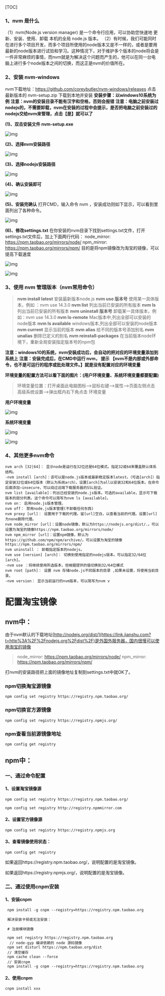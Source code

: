 [TOC]

### 1、nvm 是什么

（1）nvm(Node.js version manager) 是一个命令行应用，可以协助您快速地 更新、安装、使用、卸载 本机的全局 node.js 版本。
（2）有时候，我们可能同时在进行多个项目开发，而多个项目所使用的node版本又是不一样的，或者是要用最新的node版本进行试验和学习。这种情况下，对于维护多个版本的node将会是一件非常麻烦的事情，而nvm就是为解决这个问题而产生的，他可以在同一台电脑上进行多个node版本之间的切换，而这正是nvm的价值所在。

### 2、安装 nvm-windows

nvm下载地址：https://github.com/coreybutler/nvm-windows/releases 点击最新版本的 nvm-setup.zip 下载到本地并安装
**安装步骤：以windows10系统为例**
**注意：nvm的安装目录不能有汉字和空格，否则会报错**
**注意：电脑之前安装过nodejs的，不需要卸载，nvm在安装的过程中会提示，是否把电脑之前安装过的nodejs交给nvm来管理，点击【是】就可以了**

**(1)、双击安装文件 nvm-setup.exe**

![img](https://pic4.zhimg.com/v2-a81d1c3c64fd195b95d5a09c4ba2281f_r.jpg)



**(2)、选择nvm安装路径**

![img](https://pic1.zhimg.com/v2-fb1df8c9af1024b2efce67fdced95f10_r.jpg)



**(3)、选择nodejs安装路径**

![img](https://pic1.zhimg.com/v2-28c51b529acdff678f3d4df06837f7ec_r.jpg)



**(4)、确认安装即可**

![img](https://pic1.zhimg.com/v2-40ac35615de8c0762c93c5a52d6165dc_r.jpg)



**(5)、安装完确认** 打开CMD，输入命令 nvm ，安装成功则如下显示，可以看到里面列出了各种命令。

![img](https://pic3.zhimg.com/v2-70cb42dbcc7ffea190412851fad67bca_r.jpg)



**(6)、修改settings.txt** 在你安装的nvm目录下找到settings.txt文件，打开settings.txt文件后，加上下面两行代码：
node_mirror: https://npm.taobao.org/mirrors/node/
npm_mirror: https://npm.taobao.org/mirrors/npm/
目的是将npm镜像改为淘宝的镜像，可以提高下载速度

![img](https://pic3.zhimg.com/v2-442296568d4b58bc76c09966c422508e_r.jpg)



![img](https://pic3.zhimg.com/v2-1169921918faf5be7de748134801f1be_r.jpg)

### 3、使用 nvm 管理版本（nvm常用命令）

> **nvm install latest** 安装最新版本node.js
> **nvm use 版本号** 使用某一具体版本，例如 ：nvm use 14.3.0
> **nvm list** 列出当前已安装的所有版本
> **nvm ls** 列出当前已安装的所有版本
> **nvm uninstall 版本号** 卸载某一具体版本，例如：nvm use 14.3.0
> **nvm ls-remote** Mac版本中,列出全部可以安装的node版本
> **nvm ls available** windows版本,列出全部可以安装的node版本
> **nvm current** 显示当前的版本
> **nvm alias** 给不同的版本号添加别名
> **nvm unalias** 删除已定义的别名
> **nvm reinstall-packages** 在当前版本node环境下，重新全局安装指定版本号的npm包

**注意：windows10的系统，nvm安装成功后，会自动的把对应的环境变量添加到系统上**
**注意：安装完成后，在CMD中运行 nvm， 提示 【nvm不是内部或外部命令，也不是可运行的程序或批处理文件。】就是没有配置对应的环境变量**

**环境变量的配置方法可以看下面的图片：(用户环境变量、系统环境变量都要配置)**

> 环境变量位置：打开桌面此电脑图标-->鼠标右键-->属性-->页面左侧点击 高级系统设置-->弹出框内右下角点击 环境变量

**用户环境变量**

![img](https://pic1.zhimg.com/v2-4ceee24835341f5587c45a84ed3568a8_r.jpg)



**系统环境变量**

![img](https://pic1.zhimg.com/v2-c14d3d803158bef1954e0d03a86facfc_r.jpg)

![img](https://pic2.zhimg.com/v2-7b7d27af444f78e32cf7c9bb7ce3c011_r.jpg)



### 4、其他更多nvm命令

```text
nvm arch [32|64]： 显示node是运行在32位还是64位模式。指定32或64来覆盖默认体系结构。
-nvm install [arch]：该可以是node.js版本或最新稳定版本latest。（可选[arch]）指定安装32位或64位版本（默认为系统arch）。设置[arch]为all以安装32和64位版本。在命令后面添加–insecure，可以绕过远端下载服务器的SSL验证。
nvm list [available]：列出已经安装的node.js版本。可选的available，显示可下载版本的部分列表。这个命令可以简写为nvm ls [available]。
nvm on： 启用node.js版本管理。
nvm off： 禁用node.js版本管理(不卸载任何东西)
nvm proxy [url]： 设置用于下载的代理。留[url]空白，以查看当前的代理。设置[url]为none删除代理。
nvm node_mirror [url]：设置node镜像，默认为https://nodejs.org/dist/.。可以设置为淘宝的镜像https://npm.taobao.org/mirrors/node/
nvm npm_mirror [url]：设置npm镜像，默认为https://github.com/npm/npm/archive/。可以设置为淘宝的镜像https://npm.taobao.org/mirrors/npm/
nvm uninstall ： 卸载指定版本的nodejs。
nvm use [version] [arch]： 切换到使用指定的nodejs版本。可以指定32/64位[arch]。
-nvm use ：将继续使用所选版本，但根据提供的值切换到32/64位模式
nvm root [path]： 设置 nvm 存储node.js不同版本的目录 ,如果未设置，将使用当前目录。
-nvm version： 显示当前运行的nvm版本，可以简写为nvm v
```

# 配置淘宝镜像



## nvm中：

由于nvm默认的下载地址[http://nodejs.org/dist/](https://link.jianshu.com?t=http%3A%2F%2Fnodejs.org%2Fdist%2F)是外国外服务器，国内很慢可以使用淘宝的镜像

>  node_mirror: https://npm.taobao.org/mirrors/node/
>  npm_mirror: https://npm.taobao.org/mirrors/npm/

打nvm的安装路径把上面的镜像地址复制到settings.txt中就OK了。



### npm切换淘宝源镜像

```
npm config set registry https://registry.npm.taobao.org/
```

### npm切换官方源镜像

```
npm config set registry https://registry.npmjs.org/
```

### npm查看当前源镜像地址

```
npm config get registry
```





## npm中：

### 一、通过命令配置

#### 1、设置淘宝镜像源

```
npm config set registry https://registry.npm.taobao.org/
```

```
npm config set registry http://registry.npmmirror.com
```



#### 2、设置官方镜像源

```
npm config set registry https://registry.npmjs.org
```



#### 3、查看镜像使用状态：

```
npm config get registry
```

如果返回https://registry.npm.taobao.org/，说明配置的是淘宝镜像。

如果返回https://registry.npmjs.org/，说明配置的是淘宝镜像。

### 二、通过使用cnpm安装

#### 1、安装cnpm

```
 npm install -g cnpm --registry=https://registry.npm.taobao.org

 解决安装卡顿或无法安装：

 # 注册模块镜像

 npm set registry https://registry.npm.taobao.org  
  // node-gyp 编译依赖的 node 源码镜像  
 npm set disturl https://npm.taobao.org/dist 
 // 清空缓存  
 npm cache clean --force  
 // 安装cnpm  
 npm install -g cnpm --registry=https://registry.npm.taobao.org  
```



#### 2、使用cnpm

```
cnpm install xxx
```

